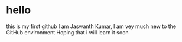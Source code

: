 # hello
this is my first github
I am Jaswanth Kumar, I am vey much new to the GitHub environment
Hoping that i will learn it soon
